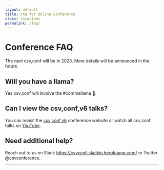 ```yaml
---
layout: default
title: FAQ for Online Conference
class: locations
permalink: /faq/
---
```


# Conference FAQ

The next csv,conf will be in 2023. More details will be announced in the future.

## Will you have a llama?

Yes csv,conf will involve the #commallama 🦙.

## Can I view the csv,conf,v6 talks?

You can revisit the <a href="/2021/" title="csv,conf,v6 site">csv,conf,v6</a> conference website or watch all csv,conf talks on <a href="https://www.youtube.com/channel/UCWq7JfT4PJrCZLmxSOVJOww" title="csv,conf YouTube Channel">YouTube</a>.

## Need additional help?
Reach out to us on Slack <https://csvconf-slackin.herokuapp.com/> or Twitter @csvconference.

***